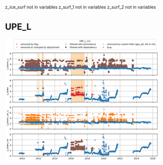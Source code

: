 z_ice_surf not in variables
z_surf_1 not in variables
z_surf_2 not in variables
# UPE_L
![](../figures/flags/UPE_L_0.png)
 
